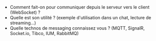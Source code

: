 - Comment fait-on pour communiquer depuis le serveur vers le client (WebSocket) ?
- Quelle est son utilité ? (exemple d'utilisation dans un chat, lecture de streaming...)
- Quelle technos de messaging connaissez vous ? (MQTT, SignalR, Socket.io, Tibco, IUM, RabbitMQ)